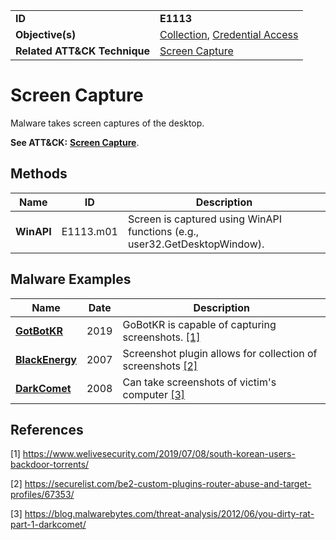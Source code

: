 |||
|---|---|
|**ID**|**E1113**|
|**Objective(s)**|[Collection](../collection), [Credential Access](../credential-access)|
|**Related ATT&CK Technique**|[Screen Capture](https://attack.mitre.org/techniques/T1113/)|


Screen Capture
=============
Malware takes screen captures of the desktop.

**See ATT&CK:** [**Screen Capture**](https://attack.mitre.org/techniques/T1113/).

Methods
-------
|Name|ID|Description|
|---|---|---|
|**WinAPI**|E1113.m01|Screen is captured using WinAPI functions (e.g., user32.GetDesktopWindow).|


Malware Examples
----------------
|Name|Date|Description|
|---|---|---|
|[**GotBotKR**](../xample-malware/gotbotkr.md)|2019| GoBotKR is capable of capturing screenshots. [[1]](#1)|
|[**BlackEnergy**](../xample-malware/blackenergy.md)|2007|Screenshot plugin allows for collection of screenshots  [[2]](#2)|
|[**DarkComet**](../xample-malware/dark-comet.md)|2008|Can take screenshots of victim's computer [[3]](#3)|

References
----------
<a name="1">[1]</a> https://www.welivesecurity.com/2019/07/08/south-korean-users-backdoor-torrents/

<a name="2">[2]</a> https://securelist.com/be2-custom-plugins-router-abuse-and-target-profiles/67353/

<a name="3">[3]</a> https://blog.malwarebytes.com/threat-analysis/2012/06/you-dirty-rat-part-1-darkcomet/
